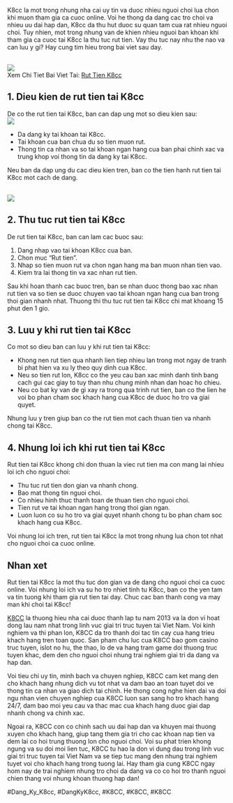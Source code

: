 <p>K8cc la mot trong nhung nha cai uy tin va duoc nhieu nguoi choi lua chon khi muon tham gia ca cuoc online. Voi he thong da dang cac tro choi va nhieu uu dai hap dan, K8cc da thu hut duoc su quan tam cua rat nhieu nguoi choi. Tuy nhien, mot trong nhung van de khien nhieu nguoi ban khoan khi tham gia ca cuoc tai K8cc la thu tuc rut tien. Vay thu tuc nay nhu the nao va can luu y gi? Hay cung tim hieu trong bai viet sau day.</p><br><img src="https://k8cc.army/wp-content/uploads/2025/03/rut-tien-k8cc-huong-dan.webp"></br>
Xem Chi Tiet Bai Viet Tai: <a href="https://k8cc.army/rut-tien-k8cc/">Rut Tien K8cc</a><h2>1. Dieu kien de rut tien tai K8cc</h2><p>De co the rut tien tai K8cc, ban can dap ung mot so dieu kien sau:<br><img src="https://k8cc.army/wp-content/uploads/2025/03/rut-tien-k8cc-yeu-to.webp"></br><ul>
<li>Da dang ky tai khoan tai K8cc.</li>
<li>Tai khoan cua ban chua du so tien muon rut.</li>
<li>Thong tin ca nhan va so tai khoan ngan hang cua ban phai chinh xac va trung khop voi thong tin da dang ky tai K8cc.</li>
</ul><p>Neu ban da dap ung du cac dieu kien tren, ban co the tien hanh rut tien tai K8cc mot cach de dang.</p><br><img src="https://k8cc.army/wp-content/uploads/2025/03/rut-tien-k8cc-yeu-cau.webp"></br><h2>2. Thu tuc rut tien tai K8cc</h2><p>De rut tien tai K8cc, ban can lam cac buoc sau:<ol>
<li>Dang nhap vao tai khoan K8cc cua ban.</li>
<li>Chon muc “Rut tien”.</li>
<li>Nhap so tien muon rut va chon ngan hang ma ban muon nhan tien vao.</li>
<li>Kiem tra lai thong tin va xac nhan rut tien.</li>
</ol><p>Sau khi hoan thanh cac buoc tren, ban se nhan duoc thong bao xac nhan rut tien va so tien se duoc chuyen vao tai khoan ngan hang cua ban trong thoi gian nhanh nhat. Thuong thi thu tuc rut tien tai K8cc chi mat khoang 15 phut den 1 gio.</p><h2>3. Luu y khi rut tien tai K8cc</h2><p>Co mot so dieu ban can luu y khi rut tien tai K8cc:<ul>
<li>Khong nen rut tien qua nhanh lien tiep nhieu lan trong mot ngay de tranh bi phat hien va xu ly theo quy dinh cua K8cc.</li>
<li>Neu so tien rut lon, K8cc co the yeu cau ban xac minh danh tinh bang cach gui cac giay to tuy than nhu chung minh nhan dan hoac ho chieu.</li>
<li>Neu co bat ky van de gi xay ra trong qua trinh rut tien, ban co the lien he voi bo phan cham soc khach hang cua K8cc de duoc ho tro va giai quyet.</li>
</ul><p>Nhung luu y tren giup ban co the rut tien mot cach thuan tien va nhanh chong tai K8cc.</p><h2>4. Nhung loi ich khi rut tien tai K8cc</h2><p>Rut tien tai K8cc khong chi don thuan la viec rut tien ma con mang lai nhieu loi ich cho nguoi choi:</p><ul>
<li>Thu tuc rut tien don gian va nhanh chong.</li>
<li>Bao mat thong tin nguoi choi.</li>
<li>Co nhieu hinh thuc thanh toan de thuan tien cho nguoi choi.</li>
<li>Tien rut ve tai khoan ngan hang trong thoi gian ngan.</li>
<li>Luon luon co su ho tro va giai quyet nhanh chong tu bo phan cham soc khach hang cua K8cc.</li>
</ul><p>Voi nhung loi ich tren, rut tien tai K8cc la mot trong nhung lua chon tot nhat cho nguoi choi ca cuoc online.</p><h2>Nhan xet</h2><p>Rut tien tai K8cc la mot thu tuc don gian va de dang cho nguoi choi ca cuoc online. Voi nhung loi ich va su ho tro nhiet tinh tu K8cc, ban co the yen tam va tin tuong khi tham gia rut tien tai day. Chuc cac ban thanh cong va may man khi choi tai K8cc!</p><p><a href="https://k8cc.army/">K8CC</a> la thuong hieu nha cai duoc thanh lap tu nam 2013 va la don vi hoat dong lau nam nhat trong linh vuc giai tri truc tuyen tai Viet Nam. Voi kinh nghiem va thi phan lon, K8CC da tro thanh doi tac tin cay cua hang trieu khach hang tren toan quoc. San pham chu luc cua K8CC bao gom casino truc tuyen, islot no hu, the thao, lo de va hang tram game doi thuong truc tuyen khac, dem den cho nguoi choi nhung trai nghiem giai tri da dang va hap dan.

Voi tieu chi uy tin, minh bach va chuyen nghiep, K8CC cam ket mang den cho khach hang nhung dich vu tot nhat va dam bao an toan tuyet doi ve thong tin ca nhan va giao dich tai chinh. He thong cong nghe hien dai va doi ngu nhan vien chuyen nghiep cua K8CC luon san sang ho tro khach hang 24/7, dam bao moi yeu cau va thac mac cua khach hang duoc giai dap nhanh chong va chinh xac.

Ngoai ra, K8CC con co chinh sach uu dai hap dan va khuyen mai thuong xuyen cho khach hang, giup tang them gia tri cho cac khoan nap tien va dem lai co hoi trung thuong lon cho nguoi choi. Voi su phat trien khong ngung va su doi moi lien tuc, K8CC tu hao la don vi dung dau trong linh vuc giai tri truc tuyen tai Viet Nam va se tiep tuc mang den nhung trai nghiem tuyet voi cho khach hang trong tuong lai. Hay tham gia cung K8CC ngay hom nay de trai nghiem nhung tro choi da dang va co co hoi tro thanh nguoi chien thang voi nhung khoan thuong hap dan!</p>
#Dang_Ky_K8cc, #DangKyK8cc, #K8CC, #K8CC, #K8CC
